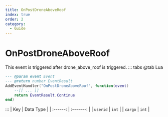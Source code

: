 ```yaml
---
title: OnPostDroneAboveRoof
index: true
order: 2
category:
  - Guide
---
```


# OnPostDroneAboveRoof
This event is triggered after drone_above_roof is triggered.
::: tabs
@tab Lua
```lua
--- @param event Event
--- @return number EventResult
AddEventHandler("OnPostDroneAboveRoof", function(event)
    --[[ ... ]]
    return EventResult.Continue
end)
```

:::
|    Key   | Data Type |
| :------: | :-------: |
| `userid` |   `int`   |
|  `cargo` |   `int`   |